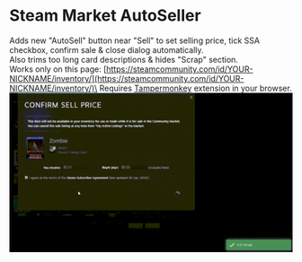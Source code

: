 # Steam Market AutoSeller
Adds new "AutoSell" button near "Sell" to set selling price, tick SSA checkbox, confirm sale &amp; close dialog automatically.\
Also trims too long card descriptions &amp; hides "Scrap" section.\
Works only on this page: [https://steamcommunity.com/id/YOUR-NICKNAME/inventory/](https://steamcommunity.com/id/YOUR-NICKNAME/inventory/)\
Requires [Tampermonkey](https://www.tampermonkey.net/) extension in your browser.
\
![Preview](https://github.com/SOLiNARY/steam-market-auto-seller/raw/master/steam-market-auto-seller-preview-mini.gif?raw=true)
